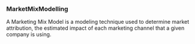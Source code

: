 ### MarketMixModelling

A Marketing Mix Model is a modeling technique used to determine market attribution, the estimated impact of each marketing channel that a given company is using.

